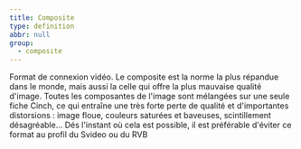 ```yaml
---
title: Composite
type: definition
abbr: null
group:
  - composite
---
```

Format de connexion vidéo. Le composite est la norme la plus répandue dans le monde, mais aussi la celle qui offre la plus mauvaise qualité d'image. Toutes les composantes de l'image sont mélangées sur une seule fiche Cinch, ce qui entraîne une très forte perte de qualité et d'importantes distorsions : image floue, couleurs saturées et baveuses, scintillement désagréable... Dés l'instant où cela est possible, il est préférable d'éviter ce format au profil du Svideo ou du RVB
